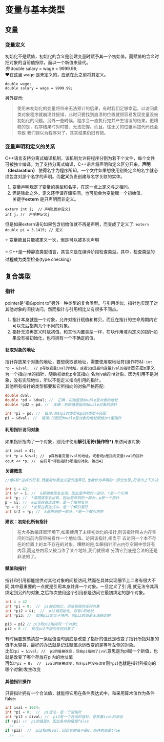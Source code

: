 # 变量与基本类型
## 变量
### 变量定义
初始化不是赋值，初始化的含义是创建变量时赋予其一个初始值，而赋值的含义时把对象的当前值擦除，而以一个新值来替代。  
*例* double salary = wage = 9999.99;  
♥在这里 wage 是未定义的，应该在此之前将其定义。  
```
double wage;
double salary = wage = 9999.99;
```
另外提示:
> 使用未初始化的变量将带来无法预计的后果，有时我们足够幸运，以访问此类对象程序就崩溃并报错，此时只要找到崩溃的位置就很容易发现变量没被
初始化的问题。另外一些时候，程序会一直执行完并产生错误的结果。更糟糕的是，程序结果时对时错、无法把握。而且，往无关的位置添加代码还会导致
我们误以为程序对了，其实结果仍旧有错。  

### 变量声明和定义的关系
C++语言支持分离式编译机制，该机制允许将程序分割为若干个文件，每个文件可被独立编译。为了支持分离式编译，C++语言将声明和定义区分开来。**声明
（declaration）** 使得名字为程序所知，一个文件如果想使用别处定义的名字就必须包含对那个名字的声明。而**定义**负责创建与名字关联的实体。  
1. 变量声明规定了变量的类型和名字，在这一点上定义与之相同。  
2. 但是除此之外，定义还申请存储空间，也可能会为变量赋一个初始值。  
关键字**extern** 是只声明而非定义。
```
extern int j;  // 声明i而非定义i
int j; //  声明并定义j
```
但是如果extern语句如果包含初始值就不再是声明，而变成了定义了:
`extern double pi = 3.1415; // 定义`  

⭐ 变量能且只能被定义一次，但是可以被多次声明  

⭐ C++是一种静态类型语言，其含义是在编译阶段检查类型。其中，检查类型的过程成为类型检查(type checking)

## 复合类型
### 指针
pointer是“指向point to”另外一种类型的复合类型。与引用类似，指针也实现了对其他对象的间接访问。然而指针与引用相比又有很多不同点。  
1. 指针本身就是一个对象，允许对指针赋值和拷贝，而且在指针的生命周期内它可以先后指向几个不同的对象。  
2. 指针无须再定义时赋初值。和其他内置类型一样，在块作用域内定义的指针如果没有被初始化，也将拥有一个不确定的值。
#### 获取对象的地址
指针存放某个对象的地址，要想获取该地址，需要使用取地址符(操作符&):
`int *p = &ival;  // p存放变量ival的地址，或者说p是指向变量ival的指针`首先把p定义为一个指向int的指针，随后初始化p令其指向
名为ival的int对象。因为引用不是对象，没有实际地址，所以不能定义指向引用的指针。  
其他所有指针的类型都要和它所指向的对象严格匹配:
```cpp
double dval;
double *pd = &dval; //  正确：初始值是double型对象的地址
double *pd2 = pd; //  正确：初始值是指向double对象的指针

int *pi = pd; //  错误:指针pi的类型和pd的类型不匹配
pi = &dval； //  错误:试图把double型对象的地址赋给int型指针
```
#### 利用指针访问对象
如果指针指向了一个对象，则允许使用**解引用符(操作符*)** 来访问该对象:
```
int ival = 42;
int *p = &ival; //  p存放着变量ival的地址，或者说p是指向变量ival的指针
cout << *p; //  由符号*得到指针p所指的对象，输出42
```
**关键概念**  
```cpp
//像&和*这样的符号,既能用作表达式里的运算符,也能作为声明的一部分出现,符号的上下文决定了符号的意义:

int i = 42;
int &r = i; //  &紧随类型名出现，因此是声明的一部分，r是一个引用
int *p; //  *紧随类型名出现，因此是声明的一部分，p是一个指针
p = &i; //  &出现在表达式中，是一个取地址符
*p = i; //  *出现在表达式中，是一个解引用符
int &r2 = *p; //  &是声明的一部分，*是一个解引用符
```
**建议：初始化所有指针**
> 在大多数编译器环境下,如果使用了未经初始化的指针,则该指针所占内存空间的当前内容将被看作一个地址值。访问该指针,相当于
去访问一个本不存在的位置上的本不存在的对象。糟糕的是,如果指针所占内存空间中恰好有内容,而这些内容又被当作了某个地址,我们就很难
分清它到底是合法的还是非法的了。  

#### 赋值和指针
指针和引用都能提供对其他对象的间接访问,然而在具体实现细节上二者有很大不同,其中最重要的一点就是引用本身并非一个对象。一旦定义了引
用,就无法令其再绑定到另外的对象,之后每次使用这个引用都是访问它最初绑定的那个对象。  
```cpp
int i = 42
int *pi = 0;  //  pi被初始化，但没有指向任何对象
int *pi2 = &i;  //  pi2被初始化，存有i的地址
int *pi3; //  如果pi3定义于块内，则pi3的值是无法确定的

pi3 = pi2 // pi3和pi2指向同一个对象i
pi2 = 0 //  现在pi2不指向任何对象了
```
有时候要想搞清楚一条赋值语句到底是改变了指针的值还是改变了指针所指对象的值不太容易，最好的办法就是记住赋值永远改变的是等号左侧的对象。  
比如:`pi = &ival; //  pi的值被改变，现在pi指向了ival`意思是为pi赋一个新值，也就是改变了哪个存放在pi内的地址值  
再如:`*pi = 0;  //  ival的值被改变，指针pi并没有改变`则`*pi`(也就是指针Pi指向的哪个对象)发生改变  
#### 其他指针操作
只要指针拥有一个合法值，就能将它用在条件表达式中。和采用算术值作为条件false:
```cpp
int ival = 1024;
int *pi = 0;  //  pi合法，是一个空指针
int *pi2 = &ival; //  pi2是一个合法的指针，存放着ival的地址
if (pi) //  pi的值是0，因此条件的值是false
  //  ...
if (pi2)  //  pi2指向ival，因此它的值不是0，条件的值是true
  //  ...
```
